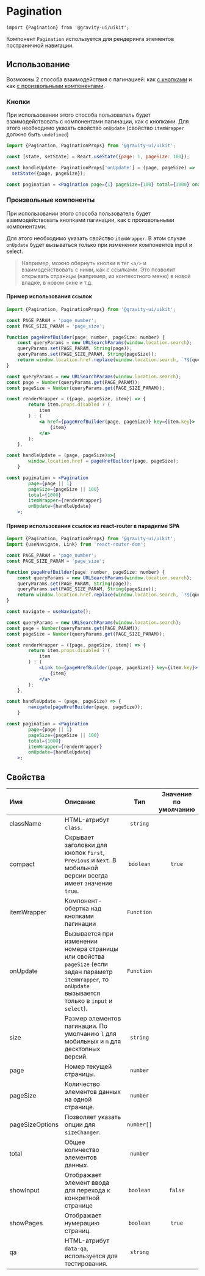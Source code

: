 <!--GITHUB_BLOCK-->

# Pagination

<!--/GITHUB_BLOCK-->

```tsx
import {Pagination} from '@gravity-ui/uikit';
```

Компонент `Pagination` используется для рендеринга элементов постраничной навигации.

## Использование

Возможны 2 способа взаимодействия с пагинацией: как [с кнопками](#кнопки) и как [с произвольными компонентами](#произвольные-компоненты).

### Кнопки

При использовании этого способа пользователь будет взаимодействовать с компонентами пагинации, как с кнопками.
Для этого необходимо указать свойство `onUpdate` (свойство `itemWrapper` должно быть `undefined`)

```jsx
import {Pagination, PaginationProps} from '@gravity-ui/uikit';

const [state, setState] = React.useState({page: 1, pageSize: 100});

const handleUpdate: PaginationProps['onUpdate'] = (page, pageSize) =>
  setState({page, pageSize});

const pagination = <Pagination page={1} pageSize={100} total={1000} onUpdate={handleUpdate} />;
```

### Произвольные компоненты

При использовании этого способа пользователь будет взаимодействовать кнопками пагинации, как с произвольными компонентами.

Для этого необходимо указать свойство `itemWrapper`. В этом случае `onUpdate` будет вызываться только при изменении компонентов input и select.

> Например, можно обернуть кнопки в тег `<a/>` и взаимодействовать с ними, как с ссылками. Это позволит открывать страницы (например, из контекстного меню) в новой владке, в новом окне и т.д.

#### Пример использования ссылок

```jsx
import {Pagination, PaginationProps} from '@gravity-ui/uikit';

const PAGE_PARAM = 'page_number';
const PAGE_SIZE_PARAM = 'page_size';

function pageHrefBuilder(page: number, pageSize: number) {
    const queryParams = new URLSearchParams(window.location.search);
    queryParams.set(PAGE_PARAM, String(page));
    queryParams.set(PAGE_SIZE_PARAM, String(pageSize));
    return window.location.href.replace(window.location.search, `?${queryParams.toString()}`);
}

const queryParams = new URLSearchParams(window.location.search);
const page = Number(queryParams.get(PAGE_PARAM));
const pageSize = Number(queryParams.get(PAGE_SIZE_PARAM));

const renderWrapper = ({page, pageSize, item}) => {
        return item.props.disabled ? (
            item
        ) : (
            <a href={pageHrefBuilder(page, pageSize)} key={item.key}>
                {item}
            </a>
        );
    },

const handleUpdate = (page, pageSize)=>{
        window.location.href = pageHrefBuilder(page, pageSize);
    }

const pagination = <Pagination
        page={page || 1}
        pageSize={pageSize || 100}
        total={1000}
        itemWrapper={renderWrapper}
        onUpdate={handleUpdate}
    >;
```

#### Пример использования ссылок из react-router в парадигме SPA

```jsx
import {Pagination, PaginationProps} from '@gravity-ui/uikit';
import {useNavigate, Link} from 'react-router-dom';

const PAGE_PARAM = 'page_number';
const PAGE_SIZE_PARAM = 'page_size';

function pageHrefBuilder(page: number, pageSize: number) {
    const queryParams = new URLSearchParams(window.location.search);
    queryParams.set(PAGE_PARAM, String(page));
    queryParams.set(PAGE_SIZE_PARAM, String(pageSize));
    return window.location.href.replace(window.location.search, `?${queryParams.toString()}`);
}

const navigate = useNavigate();

const queryParams = new URLSearchParams(window.location.search);
const page = Number(queryParams.get(PAGE_PARAM));
const pageSize = Number(queryParams.get(PAGE_SIZE_PARAM));

const renderWrapper = ({page, pageSize, item}) => {
        return item.props.disabled ? (
            item
        ) : (
            <Link to={pageHrefBuilder(page, pageSize)} key={item.key}>
                {item}
            </a>
        );
    },

const handleUpdate = (page, pageSize) => {
        navigate(pageHrefBuilder(page, pageSize));
    }

const pagination = <Pagination
        page={page || 1}
        pageSize={pageSize || 100}
        total={1000}
        itemWrapper={renderWrapper}
        onUpdate={handleUpdate}
    >;
```

## Свойства

| Имя             | Описание                                                                                                                                                    |    Тип     | Значение по умолчанию |
| :-------------- | :---------------------------------------------------------------------------------------------------------------------------------------------------------- | :--------: | :-------------------: |
| className       | HTML-атрибут `class`.                                                                                                                                       |  `string`  |                       |
| compact         | Скрывает заголовки для кнопок `First`, `Previous` и `Next`. В мобильной версии всегда имеет значение `true`.                                                | `boolean`  |        `true`         |
| itemWrapper     | Компонент-обертка над кнопками пагинации                                                                                                                    | `Function` |                       |
| onUpdate        | Вызывается при изменении номера страницы или свойства `pageSize` (если задан параметр `itemWrapper`, то `onUpdate` вызывается только в `input` и `select`). | `Function` |                       |
| size            | Размер элементов пагинации. По умолчанию `l` для мобильных и `m` для десктопных версий.                                                                     |  `string`  |                       |
| page            | Номер текущей страницы.                                                                                                                                     |  `number`  |                       |
| pageSize        | Количество элементов данных на одной странице.                                                                                                              |  `number`  |                       |
| pageSizeOptions | Позволяет указать опции для `sizeChanger`.                                                                                                                  | `number[]` |                       |
| total           | Общее количество элементов данных.                                                                                                                          |  `number`  |                       |
| showInput       | Отображает элемент ввода для перехода к конкретной странице                                                                                                 | `boolean`  |        `false`        |
| showPages       | Отображает нумерацию страниц.                                                                                                                               | `boolean`  |        `true`         |
| qa              | HTML-атрибут `data-qa`, используется для тестирования.                                                                                                      |  `string`  |                       |
